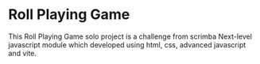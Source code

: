 # Roll Playing Game

This Roll Playing Game solo project is a challenge from scrimba Next-level javascript module which developed using html, css, advanced javascript and vite. 
